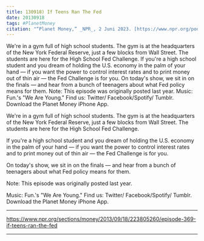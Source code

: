 ```yaml
---
title: 130918) If Teens Ran The Fed
date: 20130918
tags: #PlanetMoney
citation: "“Planet Money,” _NPR_, 2 Juni 2023. [https://www.npr.org/podcasts/510289/planet-money](https://www.npr.org/podcasts/510289/planet-money) (diakses 4 Juni 2023)."
---
```


We're in a gym full of high school students. The gym is at the headquarters of the New York Federal Reserve, just a few blocks from Wall Street. The students are here for the High School Fed Challenge. If you're a high school student and you dream of holding the U.S. economy in the palm of your hand — if you want the power to control interest rates and to print money out of thin air — the Fed Challenge is for you. On today's show, we sit in on the finals — and hear from a bunch of teenagers about what Fed policy means for them. Note: This episode was originally posted last year. Music: Fun.'s "We Are Young." Find us: Twitter/ Facebook/Spotify/ Tumblr. Download the Planet Money iPhone App.

We're in a gym full of high school students. The gym is at the headquarters of the New York Federal Reserve, just a few blocks from Wall Street. The students are here for the High School Fed Challenge.

If you're a high school student and you dream of holding the U.S. economy in the palm of your hand — if you want the power to control interest rates and to print money out of thin air — the Fed Challenge is for you.

On today's show, we sit in on the finals — and hear from a bunch of teenagers about what Fed policy means for them.

Note: This episode was originally posted last year.

Music: Fun.'s "We Are Young." Find us: Twitter/ Facebook/Spotify/ Tumblr. Download the Planet Money iPhone App. 

----

https://www.npr.org/sections/money/2013/09/18/223805260/episode-369-if-teens-ran-the-fed





----
